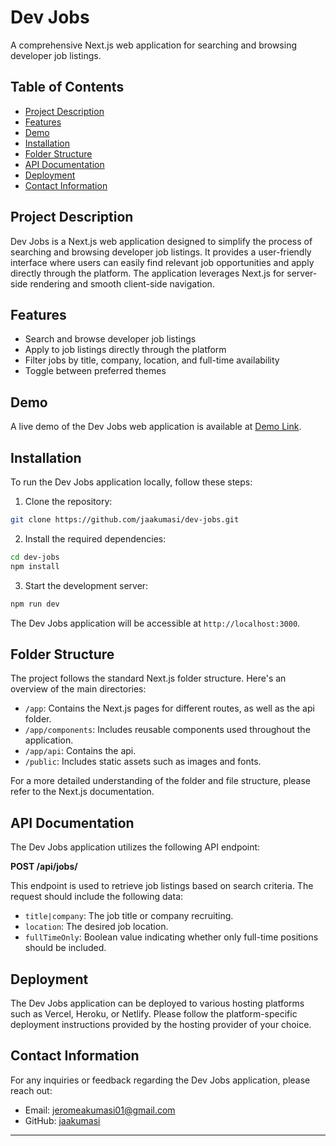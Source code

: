# Dev Jobs

A comprehensive Next.js web application for searching and browsing developer job listings.

## Table of Contents

- [Project Description](#project-description)
- [Features](#features)
- [Demo](#demo)
- [Installation](#installation)
- [Folder Structure](#folder-structure)
- [API Documentation](#api-documentation)
- [Deployment](#deployment)
- [Contact Information](#contact-information)

## Project Description

Dev Jobs is a Next.js web application designed to simplify the process of searching and browsing developer job listings. It provides a user-friendly interface where users can easily find relevant job opportunities and apply directly through the platform. The application leverages Next.js for server-side rendering and smooth client-side navigation.

## Features

- Search and browse developer job listings
- Apply to job listings directly through the platform
- Filter jobs by title, company, location, and full-time availability
- Toggle between preferred themes

## Demo

A live demo of the Dev Jobs web application is available at [Demo Link](https://dev-jobs.vercel.app).

## Installation

To run the Dev Jobs application locally, follow these steps:

1. Clone the repository:

```bash
git clone https://github.com/jaakumasi/dev-jobs.git
```

2. Install the required dependencies:

```bash
cd dev-jobs
npm install
```

3. Start the development server:

```bash
npm run dev
```

The Dev Jobs application will be accessible at `http://localhost:3000`.

## Folder Structure

The project follows the standard Next.js folder structure. Here's an overview of the main directories:

- `/app`: Contains the Next.js pages for different routes, as well as the api folder.
- `/app/components`: Includes reusable components used throughout the application.
- `/app/api`: Contains the api.
- `/public`: Includes static assets such as images and fonts.

For a more detailed understanding of the folder and file structure, please refer to the Next.js documentation.

## API Documentation

The Dev Jobs application utilizes the following API endpoint:

**POST /api/jobs/**

This endpoint is used to retrieve job listings based on search criteria. The request should include the following data:

- `title|company`: The job title or company recruiting.
- `location`: The desired job location.
- `fullTimeOnly`: Boolean value indicating whether only full-time positions should be included.

## Deployment

The Dev Jobs application can be deployed to various hosting platforms such as Vercel, Heroku, or Netlify. Please follow the platform-specific deployment instructions provided by the hosting provider of your choice.

## Contact Information

For any inquiries or feedback regarding the Dev Jobs application, please reach out:

- Email: [jeromeakumasi01@gmail.com](mailto:jeromeakumasi01@gmail.com)
- GitHub: [jaakumasi](https://github.com/jaakumasi)

---
